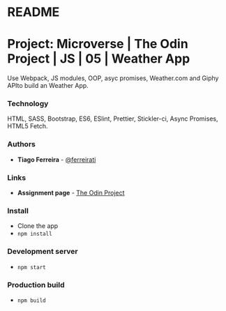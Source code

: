 # README

# Project: Microverse | The Odin Project | JS | 05 | Weather App
Use Webpack, JS modules, OOP, asyc promises, Weather.com and Giphy APIto build an Weather App.

### Technology
HTML, SASS, Bootstrap, ES6, ESlint, Prettier, Stickler-ci, Async Promises, HTML5 Fetch.

### Authors
- **Tiago Ferreira** - [@ferreirati](https://github.com/ferreirati)

### Links
- **Assignment page** - [The Odin Project](https://www.theodinproject.com/courses/javascript/lessons/weather-app#introduction)

### Install
- Clone the app
- `npm install`

### Development server
- `npm start`

### Production build
- `npm build`
